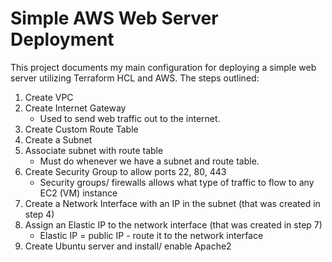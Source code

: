<h1><strong>Simple AWS Web Server Deployment</strong></h1>
<p>This project documents my main configuration for deploying a simple web server utilizing Terraform HCL and AWS. The steps outlined:</p>
<ol>
<li style="font-weight: 400;" aria-level="1"><span style="font-weight: 400;">Create VPC</span></li>
<li style="font-weight: 400;" aria-level="1"><span style="font-weight: 400;">Create Internet Gateway</span>
<ul>
<li style="font-weight: 400;" aria-level="1"><span style="font-weight: 400;">Used to send web traffic out to the internet.</span></li>
</ul>
</li>
<li style="font-weight: 400;" aria-level="1"><span style="font-weight: 400;">Create Custom Route Table</span></li>
<li style="font-weight: 400;" aria-level="1"><span style="font-weight: 400;">Create a Subnet</span></li>
<li style="font-weight: 400;" aria-level="1"><span style="font-weight: 400;">Associate subnet with route table</span>
<ul>
<li style="font-weight: 400;" aria-level="1"><span style="font-weight: 400;">Must do whenever we have a subnet and route table.</span></li>
</ul>
</li>
<li style="font-weight: 400;" aria-level="1"><span style="font-weight: 400;">Create Security Group to allow ports 22, 80, 443</span>
<ul>
<li style="font-weight: 400;" aria-level="1"><span style="font-weight: 400;">Security groups/ firewalls allows what type of traffic to flow to any EC2 (VM) instance</span></li>
</ul>
</li>
<li style="font-weight: 400;" aria-level="1"><span style="font-weight: 400;">Create a Network Interface with an IP in the subnet (that was created in step 4)</span></li>
<li style="font-weight: 400;" aria-level="1"><span style="font-weight: 400;">Assign an Elastic IP to the network interface (that was created in step 7)</span>
<ul>
<li style="font-weight: 400;" aria-level="1"><span style="font-weight: 400;">Elastic IP = public IP - route it to the network interface</span></li>
</ul>
</li>
<li style="font-weight: 400;" aria-level="1"><span style="font-weight: 400;">Create Ubuntu server and install/ enable Apache2</span></li>
</ol>
